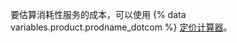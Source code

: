 要估算消耗性服务的成本，可以使用 {% data variables.product.prodname_dotcom %} [定价计算器](https://github.com/pricing/calculator?feature=codespaces)。
